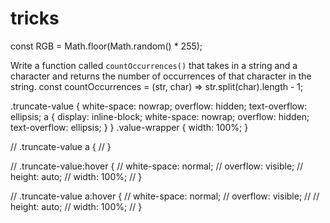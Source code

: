 # tricks

const RGB = Math.floor(Math.random() * 255);

Write a function called `countOccurrences()` that takes in a string and a character and returns the number of occurrences of that character in the string.
const countOccurrences = (str, char) => str.split(char).length - 1;

.truncate-value {
  white-space: nowrap;
  overflow: hidden;
  text-overflow: ellipsis;
  a {
    display: inline-block;
    white-space: nowrap;
    overflow: hidden;
    text-overflow: ellipsis;
  }
}
.value-wrapper {
  width: 100%;
}

// .truncate-value a {
// }


// .truncate-value:hover {
//   white-space: normal;
//   overflow: visible;
//   height: auto;
//   width: 100%;
// }

// .truncate-value a:hover {
//   white-space: normal;
//   overflow: visible;
//   // height: auto;
//   width: 100%;
// }
